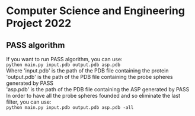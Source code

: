 # Computer Science and Engineering Project 2022



## PASS algorithm
If you want to run PASS algorithm, you can use:  
`python main.py input.pdb output.pdb asp.pdb`    
Where 'input.pdb' is the path of the PDB file containing the protein    
'output.pdb' is the path of the PDB file containing the probe spheres generated by PASS  
'asp.pdb' is the path of the PDB file containing the ASP generated by PASS   
In order to have all the probe spheres founded and so eliminate the last filter, you can use:    
`python main.py input.pdb output.pdb asp.pdb -all`
